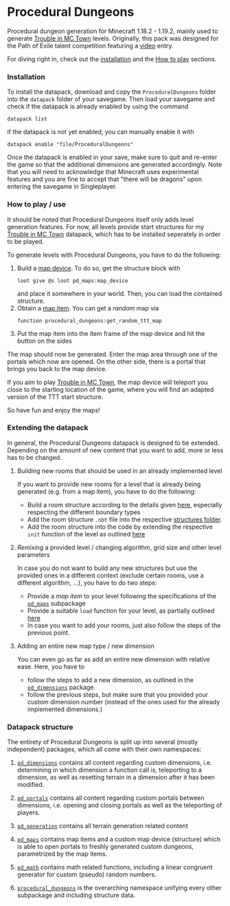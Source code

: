# Procedural Dungeons

Procedural dungeon generation for Minecraft 1.18.2 - 1.19.2, mainly used to generate [Trouble in MC Town](https://github.com/janattig/Trouble-In-MC-Town) levels. Originally, this pack was designed for the Path of Exile talent competition featuring a [video](https://www.youtube.com/watch?v=Q7MZA2epbMU) entry.

For diving right in, check out the [installation](#installation) and the [How to play](#How-to-play--use) sections.






### Installation

To install the datapack, download and copy the `ProceduralDungeons` folder into the `datapack` folder of your savegame. Then load your savegame and check if the datapack is already enabled by using the command
```mcfunction
datapack list
```
if the datapack is not yet enabled, you can manually enable it with
```mcfunction
datapack enable "file/ProceduralDungeons"
```
Once the datapack is enabled in your save, make sure to quit and re-enter the game so that the additional dimensions are generated accordingly. Note that you will need to acknowledge that Minecraft uses experimental features and you are fine to accept that "there will be dragons" upon entering the savegame in Singleplayer.





### How to play / use

It should be noted that Procedural Dungeons itself only adds level generation features. For now, all levels provide start structures for my [Trouble in MC Town](https://github.com/janattig/Trouble-In-MC-Town) datapack, which has to be installed seperately in order to be played.

To generate levels with Procedural Dungeons, you have to do the following:
  1. Build a [map device](ProceduralDungeons/data/pd_maps#map-device). To do so, get the structure block with
      ```mcfunction
      loot give @s loot pd_maps:map_device
      ```
      and place it somewhere in your world. Then, you can load the contained structure.
  2. Obtain a [map item](ProceduralDungeons/data/pd_maps#maps). You can get a *random* map via
      ```mcfunction
      function procedural_dungeons:get_random_ttt_map
      ```
  3. Put the map item into the item frame of the map device and hit the button on the sides

The map should now be generated. Enter the map area through one of the portals which now are opened. On the other side, there is a portal that brings you back to the map device.

If you aim to play [Trouble in MC Town](https://github.com/janattig/Trouble-In-MC-Town), the map device will teleport you close to the starting location of the game, where you will find an adapted version of the TTT start structure.

So have fun and enjoy the maps!




### Extending the datapack

In general, the Procedural Dungeons datapack is designed to be extended. Depending on the amount of new content that you want to add, more or less has to be changed.

1. Building new rooms that should be used in an already implemented level

    If you want to provide new rooms for a level that is already being generated (e.g. from a map item), you have to do the following:
    - Build a room structure according to the details given [here](ProceduralDungeons/data/pd_generation#rooms-and-structure-data), especially respecting the different boundary types
    - Add the room structure `.nbt` file into the respective [structures folder](ProceduralDungeons/data/procedural_dungeons/structures).
    - Add the room structure into the code by extending the respective `init` function of the level as outlined [here](ProceduralDungeons/data/pd_generation#adding-new-rooms-to-an-existing-level)

2. *Remixing* a provided level / changing algorithm, grid size and other level parameters

    In case you do not want to build any new structures but use the provided ones in a different context (exclude certain rooms, use a different algorithm, ...), you have to do two steps:
    - Provide a *map item* to your level following the specifications of the [`pd_maps`](ProceduralDungeons/data/pd_maps#adding-custom-maps) subpackage
    - Provide a suitable `load` function for your level, as partially outlined [here](ProceduralDungeons/data/pd_generation#adding-an-entire-new-level)
    - In case you want to add your rooms, just also follow the steps of the previous point.

3. Adding an entire new map type / new dimension

    You can even go as far as add an entire new dimension with relative ease. Here, you have to
    - follow the steps to add a new dimension, as outlined in the [`pd_dimensions`](ProceduralDungeons/data/pd_dimensions#adding-new-dimensions) package.
    - follow the previous steps, but make sure that you provided your custom dimension number (instead of the ones used for the already implemented dimensions.)





### Datapack structure

The entirety of Procedural Dungeons is split up into several (mostly independent) packages, which all come with their own namespaces:

1. [`pd_dimensions`](ProceduralDungeons/data/pd_dimensions) contains all content regarding custom dimensions, i.e. determining in which dimension a function call is, teleporting to a dimension, as well as resetting terrain in a dimension after it has been modified.

2. [`pd_portals`](ProceduralDungeons/data/pd_portals) contains all content regarding custom portals between dimensions, i.e. opening and closing portals as well as the teleporting of players.

3. [`pd_generation`](ProceduralDungeons/data/pd_generation) contains all terrain generation related content

4. [`pd_maps`](ProceduralDungeons/data/pd_maps) contains map items and a custom map device (structure) which is able to open portals to freshly generated custom dungeons, parametrized by the map items.

5. [`pd_math`](ProceduralDungeons/data/pd_math) contains math related functions, including a linear congruent generator for custom (pseudo) random numbers.

6. [`procedural_dungeons`](ProceduralDungeons/data/procedural_dungeons) is the overarching namespace unifying every other subpackage and including structure data.

